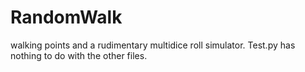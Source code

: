 # RandomWalk
walking points and a rudimentary multidice roll simulator. Test.py has nothing to do with the other files.
